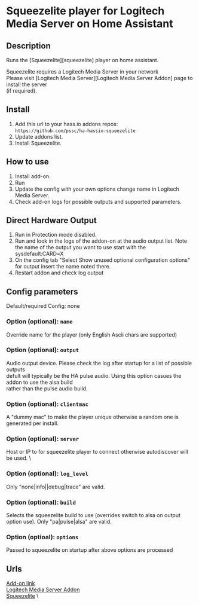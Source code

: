 # Squeezelite player for Logitech Media Server on Home Assistant

##  Description
Runs the [Squeezelite][squeezelite] player on home assistant.

Squeezelite requires a Logitech Media Server in your network \
Please visit [Logitech Media Server][Logitech Media Server Addon] page to install the server \
(if required).

## Install
1. Add this url to your hass.io addons repos: \
`https://github.com/pssc/ha-hassio-squeezelite`
2. Update addons list.
3. Install Squeezelite.

## How to use
1. Install add-on.
2. Run
3. Update the config with your own options change name in Logitech Media Server.
4. Check add-on logs for possible outputs and supported parameters.

## Direct Hardware Output
1. Run in Protection mode disabled.
2. Run and look in the logs of the addon-on at the audio output list. Note the name of the output you want to use start with the sysdefault:CARD=X
3. On the config tab "Select Show unused optional configuration options"
for output insert the name noted there.
4. Restart addon and check log output

##  Config parameters

Default/required Config: none

### Option (optional): `name`
Override name for the player (only English Ascii chars are supported)

### Option (optional): `output`
Audio output device. Please check the log after startup for a list of possible outputs \
defult will typically be the HA pulse audio. Using this option casues the addon to use the alsa build \
rather than the pulse audio build.

### Option (optional): `clientmac`
A "dummy mac" to make the player unique otherwise a random one is generated per install.

### Option (optional): `server`
Host or IP to for squeezelite player to connect otherwise autodiscover will be used. \

### Option (optional): `log_level`
Only "none|info||debug|trace" are valid.

### Option (optional): `build`
Selects the squeezelite build to use (overrides switch to alsa on output option use).
Only "pa|pulse|alsa" are valid.

### Option (optioal): `options`
Passed to squeezelite on startup after above options are processed

##  Urls
[Add-on link](https://github.com/pssc/ha-addon-squeezelite/) \
[Logitech Media Server Addon](https://github.com/pssc/ha-addon-lms/) \
[Squeezelite](https://github.com/ralph-irving/squeezelite) \

